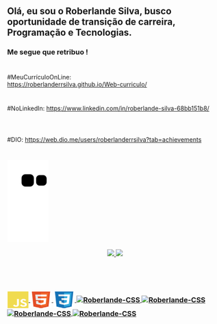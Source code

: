 ##  Olá, eu sou o Roberlande Silva, busco oportunidade de transição de carreira, Programação e Tecnologias.

### Me segue que retribuo !
<h1 dir="auto"></h1>

 #MeuCurrículoOnLine:  
         https://roberlanderrsilva.github.io/Web-curriculo/
          <h1 dir="auto"></h1>
                     
  #NoLinkedIn:  https://www.linkedin.com/in/roberlande-silva-68bb151b8/
                       <h1 dir="auto"></h1>                                                                                                                                                                                                                                                                                                               
  #DIO:  https://web.dio.me/users/roberlanderrsilva?tab=achievements
                            <h1 dir="auto"></h1>
                            <h1 dir="auto"></h1>
               ![Snake animation](https://github.com/rafaballerini/rafaballerini/blob/output/github-contribution-grid-snake.svg)

<div align="center">
  
  <div align="center">
  <a href="https://github.com/Roberlanderrsilva">
  <img height="180em" src="https://github-readme-stats.vercel.app/api?username=Roberlanderrsilva&show_icons=true&theme=dracula&include_all_commits=true&count_private=true"/>
  <img height="180em" src="https://github-readme-stats.vercel.app/api/top-langs/?username=rafaballerini&layout=compact&langs_count=7&theme=dracula"/>
</div>

  
</div>
<h1 dir="auto"></h1>
  <h1 dir="auto"></h1>
<div style="display: inline_block"><br>
  
  <h3><img align="center" line-height= "100" alt="Roberlande-Js"  height="40" width="50" src="https://raw.githubusercontent.com/devicons/devicon/master/icons/javascript/javascript-plain.svg">
  
   <img align="center" alt="Roberlande-HTML" height="40" width="50" src="https://raw.githubusercontent.com/devicons/devicon/master/icons/html5/html5-original.svg">
   <img align="center" alt="Roberlande-CSS" height="40" width="50" line-height= "10" src="https://raw.githubusercontent.com/devicons/devicon/master/icons/css3/css3-original.svg">
   <img align="center" alt="Roberlande-CSS" height="40" width="50" line-height= "10" src="https://img.icons8.com/color/48/undefined/git.png"/>
   <img align="center" alt="Roberlande-CSS" height="40" width="50" line-height= "10" src="https://img.icons8.com/color/48/undefined/linux--v1.png"/>
   <img align="center" alt="Roberlande-CSS" height="40" width="50" line-height= "10" src="https://img.icons8.com/color/48/undefined/ubuntu--v1.png"/>
    <img align="center" alt="Roberlande-CSS" height="40" width="50" line-height= "10" src="https://img.icons8.com/color/48/undefined/windows-logo.png"/>
  </div>  
 
  <h1 dir="auto"></h1>
   <h1 dir="auto"></h1>
  
   
    
  </div>
                                                                                                                                                                                                                                                                                                                                                                                                                  

